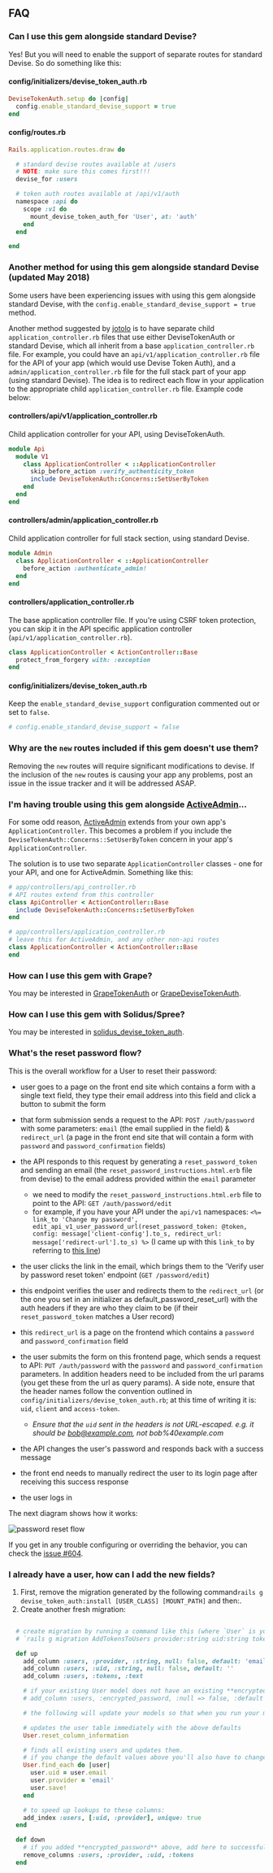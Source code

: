 ## FAQ

### Can I use this gem alongside standard Devise?

Yes! But you will need to enable the support of separate routes for standard Devise. So do something like this:

#### config/initializers/devise_token_auth.rb
~~~ruby
DeviseTokenAuth.setup do |config|
  config.enable_standard_devise_support = true
end
~~~

#### config/routes.rb
~~~ruby
Rails.application.routes.draw do

  # standard devise routes available at /users
  # NOTE: make sure this comes first!!!
  devise_for :users

  # token auth routes available at /api/v1/auth
  namespace :api do
    scope :v1 do
      mount_devise_token_auth_for 'User', at: 'auth'
    end
  end

end
~~~

### Another method for using this gem alongside standard Devise (updated May 2018)

Some users have been experiencing issues with using this gem alongside standard Devise, with the `config.enable_standard_devise_support = true` method.

Another method suggested by [jotolo](https://github.com/jotolo) is to have separate child `application_controller.rb` files that use either DeviseTokenAuth or standard Devise, which all inherit from a base `application_controller.rb` file. For example, you could have an `api/v1/application_controller.rb` file for the API of your app (which would use Devise Token Auth), and a `admin/application_controller.rb` file for the full stack part of your app (using standard Devise). The idea is to redirect each flow in your application to the appropriate child `application_controller.rb` file. Example code below:

#### controllers/api/v1/application_controller.rb
Child application controller for your API, using DeviseTokenAuth.
~~~ruby
module Api
  module V1
    class ApplicationController < ::ApplicationController
      skip_before_action :verify_authenticity_token
      include DeviseTokenAuth::Concerns::SetUserByToken
    end
  end
end
~~~

#### controllers/admin/application_controller.rb
Child application controller for full stack section, using standard Devise.
~~~ruby
module Admin
  class ApplicationController < ::ApplicationController
    before_action :authenticate_admin!
  end
end
~~~

#### controllers/application_controller.rb
The base application controller file. If you're using CSRF token protection, you can skip it in the API specific application controller (`api/v1/application_controller.rb`).
~~~ruby
class ApplicationController < ActionController::Base
  protect_from_forgery with: :exception
end
~~~

#### config/initializers/devise_token_auth.rb
Keep the `enable_standard_devise_support` configuration commented out or set to `false`.
~~~ruby
# config.enable_standard_devise_support = false
~~~

### Why are the `new` routes included if this gem doesn't use them?

Removing the `new` routes will require significant modifications to devise. If the inclusion of the `new` routes is causing your app any problems, post an issue in the issue tracker and it will be addressed ASAP.

### I'm having trouble using this gem alongside [ActiveAdmin](https://activeadmin.info/)...

For some odd reason, [ActiveAdmin](https://activeadmin.info/) extends from your own app's `ApplicationController`. This becomes a problem if you include the `DeviseTokenAuth::Concerns::SetUserByToken` concern in your app's `ApplicationController`.

The solution is to use two separate `ApplicationController` classes - one for your API, and one for ActiveAdmin. Something like this:

~~~ruby
# app/controllers/api_controller.rb
# API routes extend from this controller
class ApiController < ActionController::Base
  include DeviseTokenAuth::Concerns::SetUserByToken
end

# app/controllers/application_controller.rb
# leave this for ActiveAdmin, and any other non-api routes
class ApplicationController < ActionController::Base
end
~~~


### How can I use this gem with Grape?

You may be interested in [GrapeTokenAuth](https://github.com/mcordell/grape_token_auth) or [GrapeDeviseTokenAuth](https://github.com/mcordell/grape_devise_token_auth).

### How can I use this gem with Solidus/Spree?

You may be interested in [solidus_devise_token_auth](https://github.com/skycocker/solidus_devise_token_auth).

### What's the reset password flow?

This is the overall workflow for a User to reset their password:

- user goes to a page on the front end site which contains a form with a single text field, they type their email address into this field and click a button to submit the form

- that form submission sends a request to the API: `POST /auth/password` with some parameters: `email` (the email supplied in the field) & `redirect_url` (a page in the front end site that will contain a form with `password` and `password_confirmation` fields)

- the API responds to this request by generating a `reset_password_token` and sending an email (the `reset_password_instructions.html.erb` file from devise) to the email address provided within the `email` parameter
  - we need to modify the `reset_password_instructions.html.erb` file to point to the API: `GET /auth/password/edit`
  - for example, if you have your API under the `api/v1` namespaces: `<%= link_to 'Change my password', edit_api_v1_user_password_url(reset_password_token: @token, config: message['client-config'].to_s, redirect_url: message['redirect-url'].to_s) %>` (I came up with this `link_to` by referring to [this line](https://github.com/lynndylanhurley/devise_token_auth/blob/15bf7857eca2d33602c7a9cb9d08db8a160f8ab8/app/views/devise/mailer/reset_password_instructions.html.erb#L5))

- the user clicks the link in the email, which brings them to the 'Verify user by password reset token' endpoint (`GET /password/edit`)

- this endpoint verifies the user and redirects them to the `redirect_url` (or the one you set in an initializer as default_password_reset_url) with the auth headers if they are who they claim to be (if their `reset_password_token` matches a User record)

- this `redirect_url` is a page on the frontend which contains a `password` and `password_confirmation` field

- the user submits the form on this frontend page, which sends a request to API: `PUT /auth/password` with the `password` and `password_confirmation` parameters. In addition headers need to be included from the url params (you get these from the url as query params). A side note, ensure that the header names follow the convention outlined in `config/initializers/devise_token_auth.rb`; at this time of writing it is: `uid`, `client` and `access-token`.
  - _Ensure that the `uid` sent in the headers is not URL-escaped. e.g. it should be bob@example.com, not bob%40example.com_

- the API changes the user's password and responds back with a success message

- the front end needs to manually redirect the user to its login page after receiving this success response

- the user logs in

The next diagram shows how it works:

![password reset flow](password_diagram_reset.jpg)

If you get in any trouble configuring or overriding the behavior, you can check the [issue #604](https://github.com/lynndylanhurley/devise_token_auth/issues/604).


### I already have a user, how can I add the new fields?

1. First, remove the migration generated by the following command`rails g devise_token_auth:install [USER_CLASS] [MOUNT_PATH]` and then:.
2. Create another fresh migration:

```ruby

  # create migration by running a command like this (where `User` is your USER_CLASS table):
  # `rails g migration AddTokensToUsers provider:string uid:string tokens:text`

  def up
    add_column :users, :provider, :string, null: false, default: 'email'
    add_column :users, :uid, :string, null: false, default: ''
    add_column :users, :tokens, :text

    # if your existing User model does not have an existing **encrypted_password** column uncomment below line.
    # add_column :users, :encrypted_password, :null => false, :default => ""

    # the following will update your models so that when you run your migration

    # updates the user table immediately with the above defaults
    User.reset_column_information

    # finds all existing users and updates them.
    # if you change the default values above you'll also have to change them here below:
    User.find_each do |user|
      user.uid = user.email
      user.provider = 'email'
      user.save!
    end

    # to speed up lookups to these columns:
    add_index :users, [:uid, :provider], unique: true
  end

  def down
    # if you added **encrypted_password** above, add here to successfully rollback
    remove_columns :users, :provider, :uid, :tokens
  end

```
